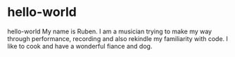 # hello-world
hello-world
My name is Ruben. I am a musician trying to make my way through performance, recording and also rekindle my familiarity with code.
I like to cook and have a wonderful fiance and dog.
